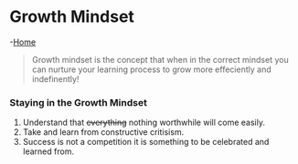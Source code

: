 # Growth Mindset

-[Home](README.md)


> Growth mindset is the concept that when in the correct mindset you can nurture your learning process to grow more effeciently and indefinently!

### Staying in the Growth Mindset
1. Understand that ~~everything~~ nothing worthwhile will come easily.
1. Take and learn from constructive critisism.
1. Success is not a competition it is something to be celebrated and learned from.